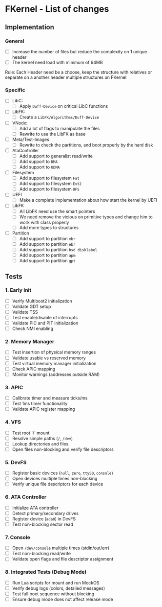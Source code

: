 # FKernel - List of changes
 
## Implementation

### General 
- [ ] Increase the number of files but reduce the complexity on 1 unique header
- [ ] The kernel need load with minimum of 64MB

Rule:
    Each Header need be a choose, keep the structure with relatives or separate on a another header multiple structures on FKernel

### Specific

- [ ] LibC:
    - [ ] Apply `Duff-Device` on critical LibC functions

- [ ] LibFK:
    - [ ] Create a `LibFK/Algorithms/Duff-Device`

- [ ] VNode: 
    - [ ] Add a lot of flags to manipulate the files
    - [ ] Rewrite to use the LibFK as base

- [ ] Meta/Test-Images
    - [ ] Rewrite to check the partitions, and boot properly by the hard disk

- [ ] AtaController
    - [ ] Add support to generalist read/write
    - [ ] Add support to `DMA`
    - [ ] Add support to `UDMA`

- [ ] Filesystem
    - [ ] Add support to filesystem `Fat`
    - [ ] Add support to filesystem `Ext2`
    - [ ] Add support to filesystem `UFS`

- [ ] UEFI
    - [ ] Make a complete implementation about how start the kernel by UEFI
    
- [ ] LibFK
    - [ ] All LibFK need use the smart pointers
    - [ ] We need remove the vicious on primitive types and change him to work with class properly
    - [ ] Add more types to structures

- [ ] Partition
    - [ ] Add support to partition `mbr`
    - [ ] Add support to partition `ebr`
    - [ ] Add support to partition `bsd disklabel`
    - [ ] Add support to partition `apm`
    - [ ] Add support to partition `gpt`

## Tests

### 1. Early Init
- [ ] Verify Multiboot2 initialization
- [ ] Validate GDT setup
- [ ] Validate TSS
- [ ] Test enable/disable of interrupts
- [ ] Validate PIC and PIT initialization
- [ ] Check NMI enabling

### 2. Memory Manager
- [ ] Test insertion of physical memory ranges
- [ ] Validate usable vs reserved memory
- [ ] Test virtual memory manager initialization
- [ ] Check APIC mapping
- [ ] Monitor warnings (addresses outside RAM)

### 3. APIC
- [ ] Calibrate timer and measure ticks/ms
- [ ] Test 1ms timer functionality
- [ ] Validate APIC register mapping

### 4. VFS
- [ ] Test root '/' mount
- [ ] Resolve simple paths (`/`, `/dev`)
- [ ] Lookup directories and files
- [ ] Open files non-blocking and verify file descriptors

### 5. DevFS
- [ ] Register basic devices (`null`, `zero`, `ttyS0`, `console`)
- [ ] Open devices multiple times non-blocking
- [ ] Verify unique file descriptors for each device

### 6. ATA Controller
- [ ] Initialize ATA controller
- [ ] Detect primary/secondary drives
- [ ] Register device (`ada0`) in DevFS
- [ ] Test non-blocking sector read

### 7. Console
- [ ] Open `/dev/console` multiple times (stdin/out/err)
- [ ] Test non-blocking read/write
- [ ] Validate open flags and file descriptor assignment

### 8. Integrated Tests (Debug Mode)
- [ ] Run Lua scripts for mount and run MockOS
- [ ] Verify debug logs (colors, detailed messages)
- [ ] Test full boot sequence without blocking
- [ ] Ensure debug mode does not affect release mode
